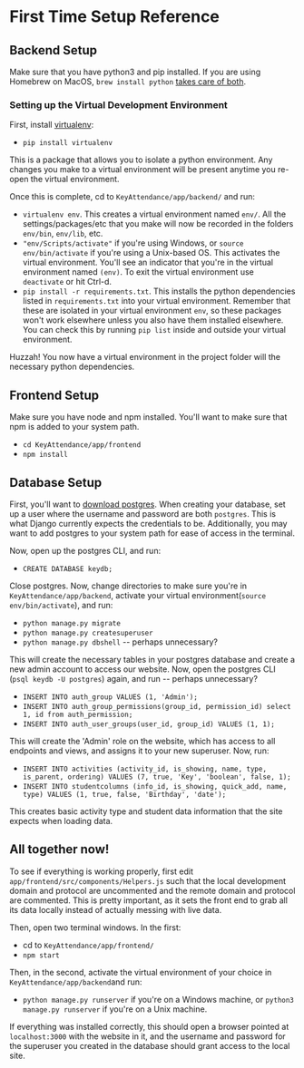 # First Time Setup Reference

## Backend Setup

Make sure that you have python3 and pip installed. If you are using Homebrew on MacOS, `brew install python` [takes care of both](https://docs.brew.sh/Homebrew-and-Python). 

### Setting up the Virtual Development Environment

First, install [virtualenv](https://pypi.org/project/virtualenv/):

* `pip install virtualenv`

This is a package that allows you to isolate a python environment. Any changes you make to a virtual environment will be present anytime you re-open the virtual environment. 

Once this is complete, cd to `KeyAttendance/app/backend/` and run:

* `virtualenv env`. This creates a virtual environment named `env/`. All the settings/packages/etc that you make will now be recorded in the folders `env/bin`, `env/lib`, etc.
* `"env/Scripts/activate"` if you're using Windows, or `source env/bin/activate` if you're using a Unix-based OS. This activates the virtual environment. You'll see an indicator that you're in the virtual environment named `(env)`. To exit the virtual environment use `deactivate` or hit Ctrl-d.
* `pip install -r requirements.txt`. This installs the python dependencies listed in `requirements.txt` into your virtual environment. Remember that these are isolated in your virtual environment `env`, so these packages won't work elsewhere unless you also have them installed elsewhere. You can check this by running `pip list` inside and outside your virtual environment.

Huzzah! You now have a virtual environment in the project folder will the necessary python dependencies.

## Frontend Setup

Make sure you have node and npm installed. You'll want to make sure that npm is added to your system path.

* `cd KeyAttendance/app/frontend`
* `npm install`

## Database Setup

First, you'll want to [download postgres](https://www.postgresql.org/download/). When creating your database, set up a user where the username and password are both `postgres`. This is what Django currently expects the credentials to be. Additionally, you may want to add postgres to your system path for ease of access in the terminal.

Now, open up the postgres CLI, and run:

* `CREATE DATABASE keydb;`

Close postgres. Now, change directories to make sure you're in `KeyAttendance/app/backend`, activate your virtual environment(`source env/bin/activate`), and run: 

* `python manage.py migrate`
* `python manage.py createsuperuser`
* `python manage.py dbshell` -- perhaps unnecessary? 


This will create the necessary tables in your postgres database and create a new admin account to access our website. Now, open the postgres CLI (`psql keydb -U postgres`) again, and run -- perhaps unnecessary?

* `INSERT INTO auth_group VALUES (1, 'Admin');`
* `INSERT INTO auth_group_permissions(group_id, permission_id) select 1, id from auth_permission;`
* `INSERT INTO auth_user_groups(user_id, group_id) VALUES (1, 1);`

This will create the 'Admin' role on the website, which has access to all endpoints and views, and assigns it to your new superuser. Now, run:

* `INSERT INTO activities (activity_id, is_showing, name, type, is_parent, ordering) VALUES (7, true, 'Key', 'boolean', false, 1);`
* `INSERT INTO studentcolumns (info_id, is_showing, quick_add, name, type) VALUES (1, true, false, 'Birthday', 'date');`

This creates basic activity type and student data information that the site expects when loading data.

## All together now!

To see if everything is working properly, first edit `app/frontend/src/components/Helpers.js` such that the local development domain and protocol are uncommented and the remote domain and protocol are commented. This is pretty important, as it sets the front end to grab all its data locally instead of actually messing with live data.

Then, open two terminal windows. In the first:

* cd to `KeyAttendance/app/frontend/`
* `npm start`

Then, in the second, activate the virtual environment of your choice in `KeyAttendance/app/backend`and run:

* `python manage.py runserver` if you're on a Windows machine, or `python3 manage.py runserver` if you're on a Unix machine.

If everything was installed correctly, this should open a browser pointed at `localhost:3000` with the website in it, and the username and password for the superuser you created in the database should grant access to the local site.
